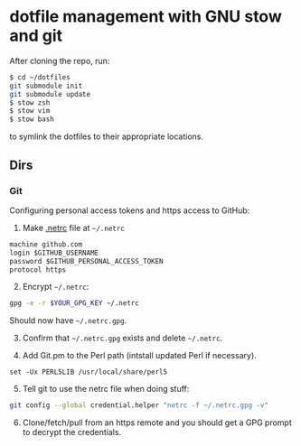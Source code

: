 # dotfile management with GNU stow and git

After cloning the repo, run:
```sh
$ cd ~/dotfiles
git submodule init
git submodule update
$ stow zsh
$ stow vim
$ stow bash
```

to symlink the dotfiles to their appropriate locations.

## Dirs

### Git
Configuring personal access tokens and https access to GitHub:

1. Make [.netrc](https://www.gnu.org/software/inetutils/manual/html_node/The-_002enetrc-file.html) file at `~/.netrc`

  ```txt
  machine github.com
  login $GITHUB_USERNAME
  password $GITHUB_PERSONAL_ACCESS_TOKEN
  protocol https
  ```
2. Encrypt `~/.netrc`:
  ```sh
  gpg -e -r $YOUR_GPG_KEY ~/.netrc
  ```
  Should now have `~/.netrc.gpg`.


3. Confirm that `~/.netrc.gpg` exists and delete `~/.netrc`.

4. Add Git.pm to the Perl path (intstall updated Perl if necessary).
  ```fish
  set -Ux PERL5LIB /usr/local/share/perl5
  ```

5. Tell git to use the netrc file when doing stuff:
  ```sh
  git config --global credential.helper "netrc -f ~/.netrc.gpg -v"
  ```

6. Clone/fetch/pull from an https remote and you should get a GPG prompt to decrypt the credentials.
